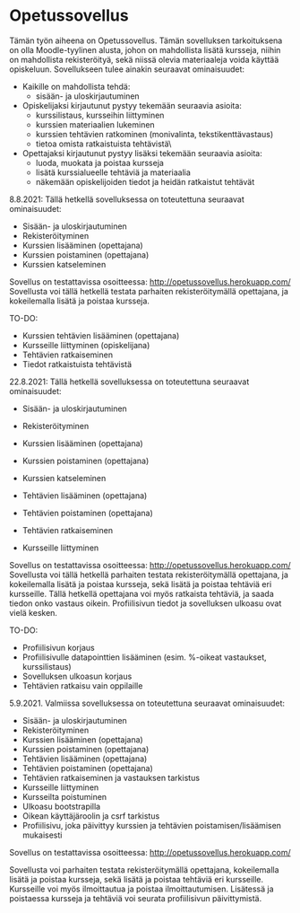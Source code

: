 # Opetussovellus

Tämän työn aiheena on Opetussovellus. 
Tämän sovelluksen tarkoituksena on olla Moodle-tyylinen alusta, johon on mahdollista lisätä
kursseja, niihin on mahdollista rekisteröityä, sekä niissä olevia materiaaleja voida käyttää opiskeluun.
Sovellukseen tulee ainakin seuraavat ominaisuudet:

- Kaikille on mahdollista tehdä:
  - sisään- ja uloskirjautuminen
- Opiskelijaksi kirjautunut pystyy tekemään seuraavia asioita:
  - kurssilistaus, kursseihin liittyminen
  - kurssien materiaalien lukeminen 
  - kurssien tehtävien ratkominen (monivalinta, tekstikenttävastaus)
  - tietoa omista ratkaistuista tehtävistä\
- Opettajaksi kirjautunut pystyy lisäksi tekemään seuraavia asioita:
  - luoda, muokata ja poistaa kursseja
  - lisätä kurssialueelle tehtäviä ja materiaalia
  - näkemään opiskelijoiden tiedot ja heidän ratkaistut tehtävät

8.8.2021:
Tällä hetkellä sovelluksessa on toteutettuna seuraavat ominaisuudet:
- Sisään- ja uloskirjautuminen
- Rekisteröityminen
- Kurssien lisääminen (opettajana)
- Kurssien poistaminen (opettajana)
- Kurssien katseleminen

Sovellus on testattavissa osoitteessa:
http://opetussovellus.herokuapp.com/
Sovellusta voi tällä hetkellä testata parhaiten rekisteröitymällä opettajana, ja kokeilemalla lisätä ja poistaa kursseja.

TO-DO:
- Kurssien tehtävien lisääminen (opettajana)
- Kursseille liittyminen (opiskelijana)
- Tehtävien ratkaiseminen
- Tiedot ratkaistuista tehtävistä

22.8.2021:
Tällä hetkellä sovelluksessa on toteutettuna seuraavat ominaisuudet:
- Sisään- ja uloskirjautuminen
- Rekisteröityminen
- Kurssien lisääminen (opettajana)
- Kurssien poistaminen (opettajana)
- Kurssien katseleminen

- Tehtävien lisääminen (opettajana)
- Tehtävien poistaminen (opettajana)
- Tehtävien ratkaiseminen
- Kursseille liittyminen

Sovellus on testattavissa osoitteessa:
http://opetussovellus.herokuapp.com/
Sovellusta voi tällä hetkellä parhaiten testata rekisteröitymällä opettajana, ja kokeilemalla lisätä ja poistaa kursseja, sekä
lisätä ja poistaa tehtäviä eri kursseille. Tällä hetkellä opettajana voi myös ratkaista tehtäviä, ja saada tiedon onko vastaus oikein.
Profiilisivun tiedot ja sovelluksen ulkoasu ovat vielä kesken.

TO-DO:
- Profiilisivun korjaus
- Profiilisivulle datapointtien lisääminen (esim. %-oikeat vastaukset, kurssilistaus) 
- Sovelluksen ulkoasun korjaus
- Tehtävien ratkaisu vain oppilaille

5.9.2021.
Valmiissa sovelluksessa on toteutettuna seuraavat ominaisuudet:
- Sisään- ja uloskirjautuminen
- Rekisteröityminen
- Kurssien lisääminen (opettajana)
- Kurssien poistaminen (opettajana)
- Tehtävien lisääminen (opettajana)
- Tehtävien poistaminen (opettajana)
- Tehtävien ratkaiseminen ja vastauksen tarkistus
- Kursseille liittyminen
- Kursseilta poistuminen
- Ulkoasu bootstrapilla
- Oikean käyttäjäroolin ja csrf tarkistus
- Profiilisivu, joka päivittyy kurssien ja tehtävien poistamisen/lisäämisen mukaisesti

Sovellus on testattavissa osoitteessa:
http://opetussovellus.herokuapp.com/

Sovellusta voi parhaiten testata rekisteröitymällä opettajana, kokeilemalla lisätä ja poistaa kursseja, sekä lisätä ja poistaa tehtäviä
eri kursseille. Kursseille voi myös ilmoittautua ja poistaa ilmoittautumisen. Lisätessä ja poistaessa kursseja ja tehtäviä voi
seurata profiilisivun päivittymistä.
